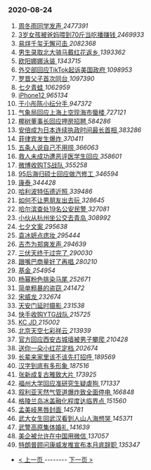 ### 2020-08-24 
1. [ 周冬雨同学发声 ](https://s.weibo.com/weibo?q=%23%E5%91%A8%E5%86%AC%E9%9B%A8%E5%90%8C%E5%AD%A6%E5%8F%91%E5%A3%B0%23&Refer=top) *2477391*
1. [ 3岁女孩被爸妈喂到70斤当吃播赚钱 ](https://s.weibo.com/weibo?q=%233%E5%B2%81%E5%A5%B3%E5%AD%A9%E8%A2%AB%E7%88%B8%E5%A6%88%E5%96%82%E5%88%B070%E6%96%A4%E5%BD%93%E5%90%83%E6%92%AD%E8%B5%9A%E9%92%B1%23&Refer=top) *2469933*
1. [ 易烊千玺无懈可击 ](https://s.weibo.com/weibo?q=%23%E6%98%93%E7%83%8A%E5%8D%83%E7%8E%BA%E6%97%A0%E6%87%88%E5%8F%AF%E5%87%BB%23&topic_ad=1&Refer=top) *2082368*
1. [ 男生录取北大骑马戴红花返乡 ](https://s.weibo.com/weibo?q=%23%E7%94%B7%E7%94%9F%E5%BD%95%E5%8F%96%E5%8C%97%E5%A4%A7%E9%AA%91%E9%A9%AC%E6%88%B4%E7%BA%A2%E8%8A%B1%E8%BF%94%E4%B9%A1%23&Refer=top) *1393362*
1. [ 欧阳娜娜泳装 ](https://s.weibo.com/weibo?q=%23%E6%AC%A7%E9%98%B3%E5%A8%9C%E5%A8%9C%E6%B3%B3%E8%A3%85%23&Refer=top) *1343715*
1. [ 外交部回应TikTok起诉美国政府 ](https://s.weibo.com/weibo?q=%23%E5%A4%96%E4%BA%A4%E9%83%A8%E5%9B%9E%E5%BA%94TikTok%E8%B5%B7%E8%AF%89%E7%BE%8E%E5%9B%BD%E6%94%BF%E5%BA%9C%23&Refer=top) *1098953*
1. [ 罗晋父子首次同台 ](https://s.weibo.com/weibo?q=%23%E7%BD%97%E6%99%8B%E7%88%B6%E5%AD%90%E9%A6%96%E6%AC%A1%E5%90%8C%E5%8F%B0%23&Refer=top) *1097390*
1. [ 七夕青蛙 ](https://s.weibo.com/weibo?q=%E4%B8%83%E5%A4%95%E9%9D%92%E8%9B%99&Refer=top) *1062959*
1. [ iPhone12 ](https://s.weibo.com/weibo?q=iPhone12&Refer=top) *965134*
1. [ 于小彤陈小纭分手 ](https://s.weibo.com/weibo?q=%23%E4%BA%8E%E5%B0%8F%E5%BD%A4%E9%99%88%E5%B0%8F%E7%BA%AD%E5%88%86%E6%89%8B%23&Refer=top) *947372*
1. [ 气象局回应上海上空现海市蜃楼 ](https://s.weibo.com/weibo?q=%23%E6%B0%94%E8%B1%A1%E5%B1%80%E5%9B%9E%E5%BA%94%E4%B8%8A%E6%B5%B7%E4%B8%8A%E7%A9%BA%E7%8E%B0%E6%B5%B7%E5%B8%82%E8%9C%83%E6%A5%BC%23&Refer=top) *727121*
1. [ 椰树董事长回应押房招聘 ](https://s.weibo.com/weibo?q=%23%E6%A4%B0%E6%A0%91%E8%91%A3%E4%BA%8B%E9%95%BF%E5%9B%9E%E5%BA%94%E6%8A%BC%E6%88%BF%E6%8B%9B%E8%81%98%23&Refer=top) *584286*
1. [ 安倍成为日本连续执政时间最长首相 ](https://s.weibo.com/weibo?q=%E5%AE%89%E5%80%8D%E6%88%90%E4%B8%BA%E6%97%A5%E6%9C%AC%E8%BF%9E%E7%BB%AD%E6%89%A7%E6%94%BF%E6%97%B6%E9%97%B4%E6%9C%80%E9%95%BF%E9%A6%96%E7%9B%B8&Refer=top) *383286*
1. [ 菲律宾发生爆炸 ](https://s.weibo.com/weibo?q=%23%E8%8F%B2%E5%BE%8B%E5%AE%BE%E5%8F%91%E7%94%9F%E7%88%86%E7%82%B8%23&Refer=top) *370411*
1. [ 五条人说自己不用捞 ](https://s.weibo.com/weibo?q=%23%E4%BA%94%E6%9D%A1%E4%BA%BA%E8%AF%B4%E8%87%AA%E5%B7%B1%E4%B8%8D%E7%94%A8%E6%8D%9E%23&Refer=top) *366063*
1. [ 救人未成功遭恶评医学生回应 ](https://s.weibo.com/weibo?q=%23%E6%95%91%E4%BA%BA%E6%9C%AA%E6%88%90%E5%8A%9F%E9%81%AD%E6%81%B6%E8%AF%84%E5%8C%BB%E5%AD%A6%E7%94%9F%E5%9B%9E%E5%BA%94%23&Refer=top) *358601*
1. [ 微博收购TS战队 ](https://s.weibo.com/weibo?q=%23%E5%BE%AE%E5%8D%9A%E6%94%B6%E8%B4%ADTS%E6%88%98%E9%98%9F%23&Refer=top) *355258*
1. [ 95后海归硕士回应做汽修工 ](https://s.weibo.com/weibo?q=%2395%E5%90%8E%E6%B5%B7%E5%BD%92%E7%A1%95%E5%A3%AB%E5%9B%9E%E5%BA%94%E5%81%9A%E6%B1%BD%E4%BF%AE%E5%B7%A5%23&Refer=top) *346594*
1. [ 康泰 ](https://s.weibo.com/weibo?q=%E5%BA%B7%E6%B3%B0&Refer=top) *344428*
1. [ 哈利波特伍德近照 ](https://s.weibo.com/weibo?q=%23%E5%93%88%E5%88%A9%E6%B3%A2%E7%89%B9%E4%BC%8D%E5%BE%B7%E8%BF%91%E7%85%A7%23&Refer=top) *339486*
1. [ 如何不让男朋友出去玩 ](https://s.weibo.com/weibo?q=%23%E5%A6%82%E4%BD%95%E4%B8%8D%E8%AE%A9%E7%94%B7%E6%9C%8B%E5%8F%8B%E5%87%BA%E5%8E%BB%E7%8E%A9%23&Refer=top) *328645*
1. [ 哈尔滨查处19名公安民警 ](https://s.weibo.com/weibo?q=%23%E5%93%88%E5%B0%94%E6%BB%A8%E6%9F%A5%E5%A4%8419%E5%90%8D%E5%85%AC%E5%AE%89%E6%B0%91%E8%AD%A6%23&Refer=top) *327081*
1. [ 小伙从杭州坐公交去青岛 ](https://s.weibo.com/weibo?q=%23%E5%B0%8F%E4%BC%99%E4%BB%8E%E6%9D%AD%E5%B7%9E%E5%9D%90%E5%85%AC%E4%BA%A4%E5%8E%BB%E9%9D%92%E5%B2%9B%23&Refer=top) *308992*
1. [ 七夕文案 ](https://s.weibo.com/weibo?q=%23%E4%B8%83%E5%A4%95%E6%96%87%E6%A1%88%23&Refer=top) *295638*
1. [ 袁冰妍点痣妆 ](https://s.weibo.com/weibo?q=%23%E8%A2%81%E5%86%B0%E5%A6%8D%E7%82%B9%E7%97%A3%E5%A6%86%23&Refer=top) *295444*
1. [ 吉杰为郑爽发声 ](https://s.weibo.com/weibo?q=%23%E5%90%89%E6%9D%B0%E4%B8%BA%E9%83%91%E7%88%BD%E5%8F%91%E5%A3%B0%23&Refer=top) *294639*
1. [ 三伏天终于过完了 ](https://s.weibo.com/weibo?q=%23%E4%B8%89%E4%BC%8F%E5%A4%A9%E7%BB%88%E4%BA%8E%E8%BF%87%E5%AE%8C%E4%BA%86%23&Refer=top) *290030*
1. [ 跟嘴巴商量好了再唱 ](https://s.weibo.com/weibo?q=%23%E8%B7%9F%E5%98%B4%E5%B7%B4%E5%95%86%E9%87%8F%E5%A5%BD%E4%BA%86%E5%86%8D%E5%94%B1%23&Refer=top) *280210*
1. [ 基金 ](https://s.weibo.com/weibo?q=%E5%9F%BA%E9%87%91&Refer=top) *254954*
1. [ 杨幂粉色挑染马尾 ](https://s.weibo.com/weibo?q=%23%E6%9D%A8%E5%B9%82%E7%B2%89%E8%89%B2%E6%8C%91%E6%9F%93%E9%A9%AC%E5%B0%BE%23&Refer=top) *252671*
1. [ 简单粗暴的盗窃 ](https://s.weibo.com/weibo?q=%23%E7%AE%80%E5%8D%95%E7%B2%97%E6%9A%B4%E7%9A%84%E7%9B%97%E7%AA%83%23&Refer=top) *241472*
1. [ 宋威龙 ](https://s.weibo.com/weibo?q=%E5%AE%8B%E5%A8%81%E9%BE%99&Refer=top) *232674*
1. [ 天安门延时摄影 ](https://s.weibo.com/weibo?q=%E5%A4%A9%E5%AE%89%E9%97%A8%E5%BB%B6%E6%97%B6%E6%91%84%E5%BD%B1&Refer=top) *231538*
1. [ 快手收购YTG战队 ](https://s.weibo.com/weibo?q=%E5%BF%AB%E6%89%8B%E6%94%B6%E8%B4%ADYTG%E6%88%98%E9%98%9F&Refer=top) *215725*
1. [ KC JD ](https://s.weibo.com/weibo?q=KC%20JD&Refer=top) *215002*
1. [ 北京天空七彩祥云 ](https://s.weibo.com/weibo?q=%23%E5%8C%97%E4%BA%AC%E5%A4%A9%E7%A9%BA%E4%B8%83%E5%BD%A9%E7%A5%A5%E4%BA%91%23&Refer=top) *213939*
1. [ 官方回应西安古城墙被男子攀爬 ](https://s.weibo.com/weibo?q=%E5%AE%98%E6%96%B9%E5%9B%9E%E5%BA%94%E8%A5%BF%E5%AE%89%E5%8F%A4%E5%9F%8E%E5%A2%99%E8%A2%AB%E7%94%B7%E5%AD%90%E6%94%80%E7%88%AC&Refer=top) *210428*
1. [ 送你一朵小红花定档 ](https://s.weibo.com/weibo?q=%E9%80%81%E4%BD%A0%E4%B8%80%E6%9C%B5%E5%B0%8F%E7%BA%A2%E8%8A%B1%E5%AE%9A%E6%A1%A3&Refer=top) *202674*
1. [ 长辈来家里该不该先打招呼 ](https://s.weibo.com/weibo?q=%23%E9%95%BF%E8%BE%88%E6%9D%A5%E5%AE%B6%E9%87%8C%E8%AF%A5%E4%B8%8D%E8%AF%A5%E5%85%88%E6%89%93%E6%8B%9B%E5%91%BC%23&Refer=top) *189569*
1. [ 汉字到底有多形象 ](https://s.weibo.com/weibo?q=%E6%B1%89%E5%AD%97%E5%88%B0%E5%BA%95%E6%9C%89%E5%A4%9A%E5%BD%A2%E8%B1%A1&Refer=top) *187516*
1. [ 张新成复古雅致大片 ](https://s.weibo.com/weibo?q=%23%E5%BC%A0%E6%96%B0%E6%88%90%E5%A4%8D%E5%8F%A4%E9%9B%85%E8%87%B4%E5%A4%A7%E7%89%87%23&Refer=top) *173925*
1. [ 福州大学回应准研究生疑虐狗 ](https://s.weibo.com/weibo?q=%23%E7%A6%8F%E5%B7%9E%E5%A4%A7%E5%AD%A6%E5%9B%9E%E5%BA%94%E5%87%86%E7%A0%94%E7%A9%B6%E7%94%9F%E7%96%91%E8%99%90%E7%8B%97%23&Refer=top) *171337*
1. [ 叙利亚天然气管道爆炸致全面停电 ](https://s.weibo.com/weibo?q=%E5%8F%99%E5%88%A9%E4%BA%9A%E5%A4%A9%E7%84%B6%E6%B0%94%E7%AE%A1%E9%81%93%E7%88%86%E7%82%B8%E8%87%B4%E5%85%A8%E9%9D%A2%E5%81%9C%E7%94%B5&Refer=top) *166848*
1. [ 格陵兰岛冰盖融化程度达临界点 ](https://s.weibo.com/weibo?q=%E6%A0%BC%E9%99%B5%E5%85%B0%E5%B2%9B%E5%86%B0%E7%9B%96%E8%9E%8D%E5%8C%96%E7%A8%8B%E5%BA%A6%E8%BE%BE%E4%B8%B4%E7%95%8C%E7%82%B9&Refer=top) *151560*
1. [ 孟美岐黑唇封面 ](https://s.weibo.com/weibo?q=%23%E5%AD%9F%E7%BE%8E%E5%B2%90%E9%BB%91%E5%94%87%E5%B0%81%E9%9D%A2%23&Refer=top) *145781*
1. [ 武大女生回武汉看到人山人海想哭 ](https://s.weibo.com/weibo?q=%23%E6%AD%A6%E5%A4%A7%E5%A5%B3%E7%94%9F%E5%9B%9E%E6%AD%A6%E6%B1%89%E7%9C%8B%E5%88%B0%E4%BA%BA%E5%B1%B1%E4%BA%BA%E6%B5%B7%E6%83%B3%E5%93%AD%23&Refer=top) *145371*
1. [ 武警高原集体婚礼 ](https://s.weibo.com/weibo?q=%23%E6%AD%A6%E8%AD%A6%E9%AB%98%E5%8E%9F%E9%9B%86%E4%BD%93%E5%A9%9A%E7%A4%BC%23&Refer=top) *141639*
1. [ 美企被允许在中国用微信 ](https://s.weibo.com/weibo?q=%23%E7%BE%8E%E4%BC%81%E8%A2%AB%E5%85%81%E8%AE%B8%E5%9C%A8%E4%B8%AD%E5%9B%BD%E7%94%A8%E5%BE%AE%E4%BF%A1%23&Refer=top) *137057*
1. [ 特朗普顾问康威发推宣布本月底辞职 ](https://s.weibo.com/weibo?q=%E7%89%B9%E6%9C%97%E6%99%AE%E9%A1%BE%E9%97%AE%E5%BA%B7%E5%A8%81%E5%8F%91%E6%8E%A8%E5%AE%A3%E5%B8%83%E6%9C%AC%E6%9C%88%E5%BA%95%E8%BE%9E%E8%81%8C&Refer=top) *135347* 

- [ < 上一页 ](https://github.com/able8/weibo-hot-record/blob/master/2020-08-23.md) -------- [ 下一页 > ](https://github.com/able8/weibo-hot-record/blob/master/2020-08-25.md)